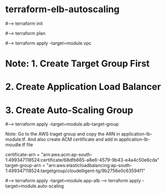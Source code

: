# terraform-elb-autoscaling


#--> terraform init

#--> terraform plan

#--> terraform apply -target=module.vpc

# Note: 1. Create Target Group First
#       2. Create Application Load Balancer
#       3. Create Auto-Scaling Group

#--> terraform apply -target=module.alb-target-group

Note: Go to the AWS traget group and copy the ARN in application-lb-module.tf. And also create ACM certificate and add in application-lb-moudle.tf file

  certificate-arn = "arn:aws:acm:ap-south-1:499347118524:certificate/68dfb665-a8e6-4579-9b43-e4a4c50e6cda"
  target-group-arn = "arn:aws:elasticloadbalancing:ap-south-1:499347118524:targetgroup/cloudelligent-tg/9b2756e0c63594f1"

#--> terraform apply -target=module.app-alb
--> terraform apply -target=module.auto-scaling
